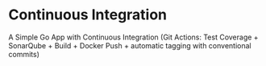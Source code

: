 # Continuous Integration
A Simple Go App with Continuous Integration (Git Actions: Test Coverage + SonarQube + Build + Docker Push + automatic tagging with conventional commits)



